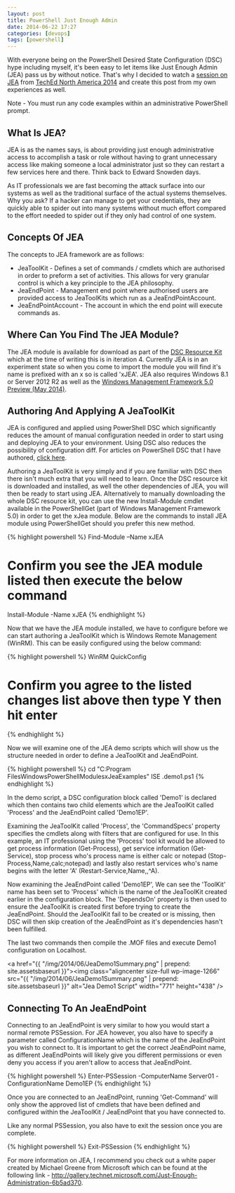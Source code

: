 ```yaml
---
layout: post
title: PowerShell Just Enough Admin
date: 2014-06-22 17:27
categories: [devops]
tags: [powershell]
---
```

With everyone being on the PowerShell Desired State Configuration (DSC) hype including myself, it's been easy to let items like Just Enough Admin (JEA) pass us by without notice. That's why I decided to watch a <a title="JEA Session Video" href="http://channel9.msdn.com/Events/TechEd/NorthAmerica/2014/DCIM-B362#fbid=" target="_blank">session on JEA</a> from <a title="TechEd North America 2014" href="http://channel9.msdn.com/Events/TechEd/NorthAmerica/2014" target="_blank">TechEd North America 2014</a> and create this post from my own experiences as well.

Note - You must run any code examples within an administrative PowerShell prompt.
<h2>What Is JEA?</h2>
JEA is as the names says, is about providing just enough administrative access to accomplish a task or role without having to grant unnecessary access like making someone a local administrator just so they can restart a few services here and there. Think back to Edward Snowden days.

As IT professionals we are fast becoming the attack surface into our systems as well as the traditional surface of the actual systems themselves. Why you ask? If a hacker can manage to get your credentials, they are quickly able to spider out into many systems without much effort compared to the effort needed to spider out if they only had control of one system.

<h2>Concepts Of JEA</h2>
The concepts to JEA framework are as follows:
<ul>
	<li>JeaToolKit - Defines a set of commands / cmdlets which are authorised in order to preform a set of activities. This allows for very granular control is which a key principle to the JEA philosophy.</li>
	<li>JeaEndPoint - Management end point where authorised users are provided access to JeaToolKits which run as a JeaEndPointAccount.</li>
	<li>JeaEndPointAccount - The account in which the end point will execute commands as.</li>
</ul>

<h2>Where Can You Find The JEA Module?</h2>
The JEA module is available for download as part of the <a title="DSC Resource Kit" href="http://gallery.technet.microsoft.com/DSC-Resource-Kit-All-c449312d" target="_blank">DSC Resource Kit</a> which at the time of writing this is in iteration 4. Currently JEA is in an experiment state so when you come to import the module you will find it's name is prefixed with an x so is called 'xJEA'. JEA also requires Windows 8.1 or Server 2012 R2 as well as the <a title="Windows Management Framework 5.0 Preview" href="http://www.microsoft.com/en-us/download/details.aspx?id=42936" target="_blank">Windows Management Framework 5.0 Preview (May 2014)</a>.

<h2>Authoring And Applying A JeaToolKit</h2>
JEA is configured and applied using PowerShell DSC which significantly reduces the amount of manual configuration needed in order to start using and deploying JEA to your environment. Using DSC also reduces the possibility of configuration diff. For articles on PowerShell DSC that I have authored, <a title="Ashley Poole DSC Articles" href="http://www.ashleypoole.co.uk/tag/dsc/" target="_blank">click here</a>.

Authoring a JeaToolKit is very simply and if you are familiar with DSC then there isn't much extra that you will need to learn. Once the DSC resource kit is downloaded and installed, as well the other dependencies of JEA, you will then be ready to start using JEA. Alternatively to manually downloading the whole DSC resource kit, you can use the new Install-Module cmdlet available in the PowerShellGet (part of Windows Management Framework 5.0) in order to get the xJea module. Below are the commands to install JEA module using PowerShellGet should you prefer this new method.

{% highlight powershell %}
Find-Module –Name xJEA
# Confirm you see the JEA module listed then execute the below command
Install-Module -Name xJEA
{% endhighlight %}

Now that we have the JEA module installed, we have to configure before we can start authoring a JeaToolKit which is Windows Remote Management (WinRM). This can be easily configured using the below command:

{% highlight powershell %}
WinRM QuickConfig
# Confirm you agree to the listed changes list above then type Y then hit enter
{% endhighlight %}

Now we will examine one of the JEA demo scripts which will show us the structure needed in order to define a JeaToolKit and JeaEndPoint.

{% highlight powershell %}
cd "C:Program FilesWindowsPowerShellModulesxJeaExamples"
ISE .demo1.ps1
{% endhighlight %}

In the demo script, a DSC configuration block called 'Demo1' is declared which then contains two child elements which are the JeaToolKit called 'Process' and the JeaEndPoint called 'Demo1EP'.

Examining the JeaToolKit called 'Process', the 'CommandSpecs' property specifies the cmdlets along with filters that are configured for use. In this example, an IT professional using the 'Process' tool kit would be allowed to get process information (Get-Process), get service information (Get-Service), stop process who's process name is either calc or notepad (Stop-Process,Name,calc;notepad) and lastly also restart services who's name begins with the letter 'A' (Restart-Service,Name,,^A).

Now examining the JeaEndPoint called 'Demo1EP', We can see the 'ToolKit' name has been set to 'Process' which is the name of the JeaToolKit created earlier in the configuration block. The 'DependsOn' property is then used to ensure the JeaToolKit is created first before trying to create the JeaEndPoint. Should the JeaToolKit fail to be created or is missing, then DSC will then skip creation of the JeaEndPoint as it's dependencies hasn't been fulfilled.

The last two commands then compile the .MOF files and execute Demo1 configuration on Localhost.

<a href="{{ "/img/2014/06/JeaDemo1Summary.png" | prepend: site.assetsbaseurl }}"><img class="aligncenter size-full wp-image-1266" src="{{ "/img/2014/06/JeaDemo1Summary.png" | prepend: site.assetsbaseurl }}" alt="Jea Demo1 Script" width="771" height="438" /></a>

<h2>Connecting To An JeaEndPoint</h2>
Connecting to an JeaEndPoint is very similar to how you would start a normal remote PSSession. For JEA however, you also have to specify a parameter called ConfigurationName which is the name of the JeaEndPoint you wish to connect to. It is important to get the correct JeaEndPoint name, as different JeaEndPoints will likely give you different permissions or even deny you access if you aren't allow to access that JeaEndPoint.

{% highlight powershell %}
Enter-PSSession -ComputerName Server01 -ConfigurationName Demo1EP
{% endhighlight %}

Once you are connected to an JeaEndPoint, running 'Get-Command' will only show the approved list of cmdlets that have been defined and configured within the JeaToolKit / JeaEndPoint that you have connected to.

Like any normal PSSession, you also have to exit the session once you are complete.

{% highlight powershell %}
Exit-PSSession
{% endhighlight %}

For more information on JEA, I recommend you check out a white paper created by Michael Greene from Microsoft which can be found at the following link - <a title="Michael Greene JEA White Paper" href="http://gallery.technet.microsoft.com/Just-Enough-Administration-6b5ad370" target="_blank">http://gallery.technet.microsoft.com/Just-Enough-Administration-6b5ad370</a>.

